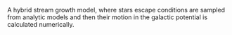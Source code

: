 A hybrid stream growth model, where stars escape conditions are sampled from analytic models and then their motion in the galactic potential is calculated numerically.
